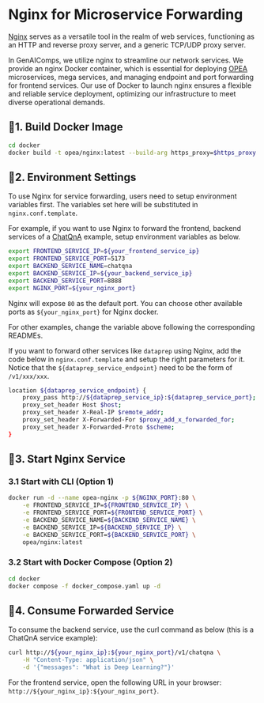 # Nginx for Microservice Forwarding

[Nginx](https://nginx.org/en/) serves as a versatile tool in the realm of web services, functioning as an HTTP and reverse proxy server, and a generic TCP/UDP proxy server.

In GenAIComps, we utilize nginx to streamline our network services. We provide an nginx Docker container, which is essential for deploying [OPEA](https://github.com/opea-project) microservices, mega services, and managing endpoint and port forwarding for frontend services. Our use of Docker to launch nginx ensures a flexible and reliable service deployment, optimizing our infrastructure to meet diverse operational demands.

## 🚀1. Build Docker Image

```bash
cd docker
docker build -t opea/nginx:latest --build-arg https_proxy=$https_proxy --build-arg http_proxy=$http_proxy -f ./Dockerfile .
```

## 🚀2. Environment Settings

To use Nginx for service forwarding, users need to setup environment variables first. The variables set here will be substituted in `nginx.conf.template`.

For example, if you want to use Nginx to forward the frontend, backend services of a [ChatQnA](https://github.com/opea-project/GenAIExamples/tree/main/ChatQnA) example, setup environment variables as below.

```bash
export FRONTEND_SERVICE_IP=${your_frontend_service_ip}
export FRONTEND_SERVICE_PORT=5173
export BACKEND_SERVICE_NAME=chatqna
export BACKEND_SERVICE_IP=${your_backend_service_ip}
export BACKEND_SERVICE_PORT=8888
export NGINX_PORT=${your_nginx_port}
```

Nginx will expose `80` as the default port. You can choose other available ports as `${your_nginx_port}` for Nginx docker.

For other examples, change the variable above following the corresponding READMEs.

If you want to forward other services like `dataprep` using Nginx, add the code below in `nginx.conf.template` and setup the right parameters for it. Notice that the `${dataprep_service_endpoint}` need to be the form of `/v1/xxx/xxx`.

```bash
location ${dataprep_service_endpoint} {
    proxy_pass http://${dataprep_service_ip}:${dataprep_service_port};
    proxy_set_header Host $host;
    proxy_set_header X-Real-IP $remote_addr;
    proxy_set_header X-Forwarded-For $proxy_add_x_forwarded_for;
    proxy_set_header X-Forwarded-Proto $scheme;
}
```

## 🚀3. Start Nginx Service

### 3.1 Start with CLI (Option 1)

```bash
docker run -d --name opea-nginx -p ${NGINX_PORT}:80 \
	-e FRONTEND_SERVICE_IP=${FRONTEND_SERVICE_IP} \
	-e FRONTEND_SERVICE_PORT=${FRONTEND_SERVICE_PORT} \
	-e BACKEND_SERVICE_NAME=${BACKEND_SERVICE_NAME} \
    -e BACKEND_SERVICE_IP=${BACKEND_SERVICE_IP} \
    -e BACKEND_SERVICE_PORT=${BACKEND_SERVICE_PORT} \
    opea/nginx:latest
```

### 3.2 Start with Docker Compose (Option 2)

```bash
cd docker
docker compose -f docker_compose.yaml up -d
```

## 🚀4. Consume Forwarded Service

To consume the backend service, use the curl command as below (this is a ChatQnA service example):

```bash
curl http://${your_nginx_ip}:${your_nginx_port}/v1/chatqna \
    -H "Content-Type: application/json" \
    -d '{"messages": "What is Deep Learning?"}'
```

For the frontend service, open the following URL in your browser: `http://${your_nginx_ip}:${your_nginx_port}`.
